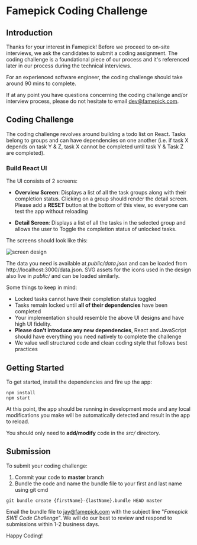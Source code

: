 # Famepick Coding Challenge

## Introduction

Thanks for your interest in Famepick! Before we proceed to on-site interviews, we ask the candidates to submit a coding assignment. The coding challenge is
a foundational piece of our process and it's referenced later in our process during the technical 
interviews.

For an experienced software engineer, the coding challenge should take around 90 mins to 
complete.

If at any point you have questions concerning the coding challenge and/or interview process, please
do not hesitate to email dev@famepick.com.

## Coding Challenge

The coding challenge revolves around building a todo list on React. Tasks belong to groups and can have
dependencies on one another (i.e. if task X depends on task Y & Z, task X cannot be completed until
task Y & Task Z are completed).

### Build React UI

The UI consists of 2 screens:

* **Overview Screen**: Displays a list of all the task groups along with their completion status. Clicking on 
  a group should render the detail screen. Please add a **RESET** button at the bottom of this view, so everyone can test the app without reloading

* **Detail Screen**: Displays a list of all the tasks in the selected group and allows the user to Toggle 
  the completion status of unlocked tasks.

The screens should look like this:

![screen design](https://user-images.githubusercontent.com/314351/56453206-d1ec2580-62f3-11e9-83d7-67aff2e1deef.png)

The data you need is available at _public/data.json_ and can 
be loaded from http://localhost:3000/data.json. SVG assets for the icons used in the design 
also live in _public/_ and can be loaded similarly.

Some things to keep in mind:

* Locked tasks cannot have their completion status toggled
* Tasks remain locked until **all of their dependencies** have been completed
* Your implementation should resemble the above UI designs and have high UI fidelity.
* **Please don't introduce any new dependencies**, React and JavaScript should have everything you need natively to complete
  the challenge
* We value well structured code and clean coding style that follows best practices

## Getting Started

To get started, install the dependencies and fire up the app:

```
npm install
npm start
```

At this point, the app should be running in development mode and any local modifications you make
will be automatically detected and result in the app to reload.

You should only need to **add/modify** code in the _src/_ directory.

## Submission

To submit your coding challenge:
1. Commit your code to **master** branch 
2. Bundle the code and name the bundle file to your first and last name using git cmd

````
git bundle create {firstName}-{lastName}.bundle HEAD master
````

Email the bundle file to jay@famepick.com with the subject line "_Famepick SWE Code Challenge_". We will do our 
best to review and respond to submissions within 1-2 business days.

Happy Coding!
